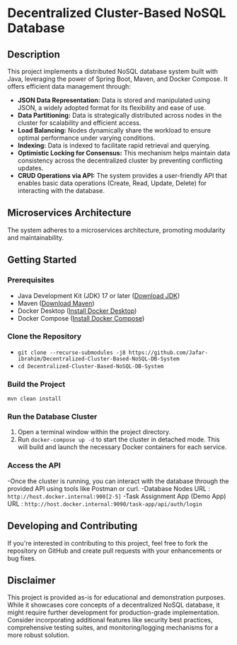 # Decentralized Cluster-Based NoSQL Database

## Description

This project implements a distributed NoSQL database system built with Java, leveraging the power of Spring Boot, Maven, and Docker Compose. It offers efficient data management through:

- **JSON Data Representation:** Data is stored and manipulated using JSON, a widely adopted format for its flexibility and ease of use.
- **Data Partitioning:** Data is strategically distributed across nodes in the cluster for scalability and efficient access.
- **Load Balancing:** Nodes dynamically share the workload to ensure optimal performance under varying conditions.
- **Indexing:** Data is indexed to facilitate rapid retrieval and querying.
- **Optimistic Locking for Consensus:** This mechanism helps maintain data consistency across the decentralized cluster by preventing conflicting updates.
- **CRUD Operations via API:** The system provides a user-friendly API that enables basic data operations (Create, Read, Update, Delete) for interacting with the database.

## Microservices Architecture

The system adheres to a microservices architecture, promoting modularity and maintainability.

## Getting Started

### Prerequisites

- Java Development Kit (JDK) 17 or later ([Download JDK](https://www.oracle.com/java/technologies/downloads/))
- Maven ([Download Maven](https://archive.apache.org/dist/maven/maven-3/))
- Docker Desktop ([Install Docker Desktop](https://docs.docker.com/engine/install/))
- Docker Compose ([Install Docker Compose](https://docs.docker.com/compose/install/))

### Clone the Repository

- `git clone --recurse-submodules -j8 https://github.com/Jafar-ibrahim/Decentralized-Cluster-Based-NoSQL-DB-System`
- `cd Decentralized-Cluster-Based-NoSQL-DB-System`

### Build the Project

`mvn clean install`


### Run the Database Cluster

1. Open a terminal window within the project directory.
2. Run `docker-compose up -d` to start the cluster in detached mode. This will build and launch the necessary Docker containers for each service.

### Access the API

-Once the cluster is running, you can interact with the database through the provided API using tools like Postman or curl. 
-Database Nodes URL : `http://host.docker.internal:900[2-5]`
-Task Assignment App (Demo App) URL : `http://host.docker.internal:9090/task-app/api/auth/login`

## Developing and Contributing

If you're interested in contributing to this project, feel free to fork the repository on GitHub and create pull requests with your enhancements or bug fixes.

## Disclaimer

This project is provided as-is for educational and demonstration purposes. While it showcases core concepts of a decentralized NoSQL database, it might require further development for production-grade implementation. Consider incorporating additional features like security best practices, comprehensive testing suites, and monitoring/logging mechanisms for a more robust solution.
